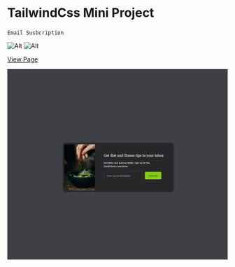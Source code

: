 # TailwindCss Mini Project

`Email Susbcription`

![Alt](https://img.shields.io/badge/-HTML-orange) ![Alt](https://img.shields.io/badge/-TailwindCss-blue)

[View Page](https://emailsubscription.netlify.app/)

![Alt](./images/email-subscribe.png)

